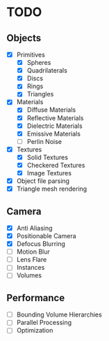 # TODO

## Objects

- [x] Primitives
  + [x] Spheres
  + [x] Quadrilaterals
  + [x] Discs
  + [x] Rings
  + [x] Triangles
- [x] Materials
  + [x] Diffuse Materials
  + [x] Reflective Materials
  + [x] Dielectric Materials
  + [x] Emissive Materials
  + [ ] Perlin Noise
- [x] Textures
  + [x] Solid Textures
  + [x] Checkered Textures
  + [x] Image Textures
- [x] Object file parsing
- [x] Triangle mesh rendering

## Camera

- [x] Anti Aliasing
- [x] Positionable Camera
- [x] Defocus Blurring
- [ ] Motion Blur
- [ ] Lens Flare
- [ ] Instances
- [ ] Volumes

## Performance

- [ ] Bounding Volume Hierarchies
- [ ] Parallel Processing
- [ ] Optimization
